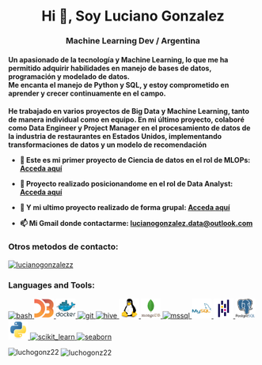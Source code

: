 <h1 align="center">Hi 👋, Soy Luciano Gonzalez</h1>
<h3 align="center">Machine Learning Dev / Argentina</h3>
<h4>
Un apasionado de la tecnología y Machine Learning, lo que me ha permitido adquirir habilidades en manejo de bases de datos, programación y modelado de datos. <br>
Me encanta el manejo de Python y SQL, y estoy comprometido en aprender y crecer continuamente en el campo.
<h4>

He trabajado en varios proyectos de Big Data y Machine Learning, tanto de manera individual como en equipo. En mi último proyecto, colaboré como Data Engineer y Project Manager en el procesamiento de datos de la industria de restaurantes en Estados Unidos, implementando transformaciones de datos y un modelo de recomendación
- 🔭 Este es mi primer proyecto de Ciencia de datos en el rol de MLOPs: [Acceda aquí](https://github.com/LuchoGonz22/PI_MLOPS-)
  
- 🔭 Proyecto realizado posicionandome en el rol de Data Analyst: [Acceda aquí](https://github.com/LuchoGonz22/PI02-DA)
  
- 🔭 Y mi ultimo proyecto realizado de forma grupal: [Acceda aquí](https://github.com/LuchoGonz22/Proyecto-Final)

- 📫 Mi Gmail donde contactarme: **lucianogonzalez.data@outlook.com**

<h3 align="left">Otros metodos de contacto:</h3>
<p align="left">
<a href="https://linkedin.com/in/lucianogonzalezz" target="blank"><img align="center" src="https://raw.githubusercontent.com/rahuldkjain/github-profile-readme-generator/master/src/images/icons/Social/linked-in-alt.svg" alt="lucianogonzalezz" height="30" width="40" /></a>
</p>

<h3 align="left">Languages and Tools:</h3>
<p align="left"> <a href="https://www.gnu.org/software/bash/" target="_blank" rel="noreferrer"> <img src="https://www.vectorlogo.zone/logos/gnu_bash/gnu_bash-icon.svg" alt="bash" width="40" height="40"/> </a> <a href="https://d3js.org/" target="_blank" rel="noreferrer"> <img src="https://raw.githubusercontent.com/devicons/devicon/master/icons/d3js/d3js-original.svg" alt="d3js" width="40" height="40"/> </a> <a href="https://www.docker.com/" target="_blank" rel="noreferrer"> <img src="https://raw.githubusercontent.com/devicons/devicon/master/icons/docker/docker-original-wordmark.svg" alt="docker" width="40" height="40"/> </a> <a href="https://git-scm.com/" target="_blank" rel="noreferrer"> <img src="https://www.vectorlogo.zone/logos/git-scm/git-scm-icon.svg" alt="git" width="40" height="40"/> </a> <a href="https://hive.apache.org/" target="_blank" rel="noreferrer"> <img src="https://www.vectorlogo.zone/logos/apache_hive/apache_hive-icon.svg" alt="hive" width="40" height="40"/> </a> <a href="https://www.linux.org/" target="_blank" rel="noreferrer"> <img src="https://raw.githubusercontent.com/devicons/devicon/master/icons/linux/linux-original.svg" alt="linux" width="40" height="40"/> </a> <a href="https://www.mongodb.com/" target="_blank" rel="noreferrer"> <img src="https://raw.githubusercontent.com/devicons/devicon/master/icons/mongodb/mongodb-original-wordmark.svg" alt="mongodb" width="40" height="40"/> </a> <a href="https://www.microsoft.com/en-us/sql-server" target="_blank" rel="noreferrer"> <img src="https://www.svgrepo.com/show/303229/microsoft-sql-server-logo.svg" alt="mssql" width="40" height="40"/> </a> <a href="https://www.mysql.com/" target="_blank" rel="noreferrer"> <img src="https://raw.githubusercontent.com/devicons/devicon/master/icons/mysql/mysql-original-wordmark.svg" alt="mysql" width="40" height="40"/> </a> <a href="https://pandas.pydata.org/" target="_blank" rel="noreferrer"> <img src="https://raw.githubusercontent.com/devicons/devicon/2ae2a900d2f041da66e950e4d48052658d850630/icons/pandas/pandas-original.svg" alt="pandas" width="40" height="40"/> </a> <a href="https://www.postgresql.org" target="_blank" rel="noreferrer"> <img src="https://raw.githubusercontent.com/devicons/devicon/master/icons/postgresql/postgresql-original-wordmark.svg" alt="postgresql" width="40" height="40"/> </a> <a href="https://www.python.org" target="_blank" rel="noreferrer"> <img src="https://raw.githubusercontent.com/devicons/devicon/master/icons/python/python-original.svg" alt="python" width="40" height="40"/> </a> <a href="https://scikit-learn.org/" target="_blank" rel="noreferrer"> <img src="https://upload.wikimedia.org/wikipedia/commons/0/05/Scikit_learn_logo_small.svg" alt="scikit_learn" width="40" height="40"/> </a> <a href="https://seaborn.pydata.org/" target="_blank" rel="noreferrer"> <img src="https://seaborn.pydata.org/_images/logo-mark-lightbg.svg" alt="seaborn" width="40" height="40"/> </a> </p>

<p><img align="left" src="https://github-readme-stats.vercel.app/api/top-langs?username=luchogonz22&show_icons=true&locale=en&layout=compact" alt="luchogonz22" /></p>

<p>&nbsp;<img align="center" src="https://github-readme-stats.vercel.app/api?username=luchogonz22&show_icons=true&locale=en" alt="luchogonz22" /></p>
